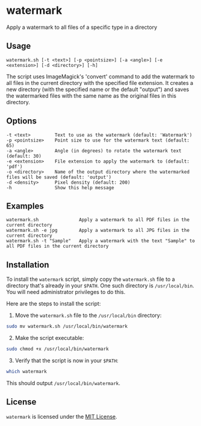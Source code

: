 # watermark

Apply a watermark to all files of a specific type in a directory

## Usage

```
watermark.sh [-t <text>] [-p <pointsize>] [-a <angle>] [-e <extension>] [-d <directory>] [-h]
```
The script uses ImageMagick's 'convert' command to add the watermark to all files in the current directory with the specified file extension. It creates a new directory (with the specified name or the default "output") and saves the watermarked files with the same name as the original files in this directory.

## Options
```
-t <text>         Text to use as the watermark (default: 'Watermark')
-p <pointsize>    Point size to use for the watermark text (default: 65)
-a <angle>        Angle (in degrees) to rotate the watermark text (default: 30)
-e <extension>    File extension to apply the watermark to (default: 'pdf')
-o <directory>    Name of the output directory where the watermarked files will be saved (default: 'output')
-d <density>      Pixel density (default: 200)
-h                Show this help message
 ```

## Examples
```
watermark.sh               Apply a watermark to all PDF files in the current directory
watermark.sh -e jpg        Apply a watermark to all JPG files in the current directory
watermark.sh -t "Sample"   Apply a watermark with the text "Sample" to all PDF files in the current directory
```

## Installation

To install the `watermark` script, simply copy the `watermark.sh` file to a directory that's already in your `$PATH`. One such directory is `/usr/local/bin`. You will need administrator privileges to do this.

Here are the steps to install the script:

1. Move the `watermark.sh` file to the `/usr/local/bin` directory:

```bash
sudo mv watermark.sh /usr/local/bin/watermark
```

2. Make the script executable:

```bash
sudo chmod +x /usr/local/bin/watermark
```

3. Verify that the script is now in your `$PATH`:

```bash
which watermark
```

This should output `/usr/local/bin/watermark`.

## License

`watermark` is licensed under the [MIT License](LICENSE).
